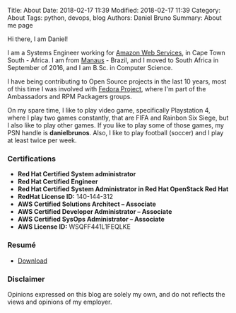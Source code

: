 Title: About
Date: 2018-02-17 11:39
Modified: 2018-02-17 11:39
Category: About
Tags: python, devops, blog
Authors: Daniel Bruno
Summary: About me page

Hi there, I am Daniel!

I am a Systems Engineer working for [Amazon Web Services](htps://aws.amazon.com), in Cape Town South - Africa. I am from [Manaus](https://en.wikipedia.org/wiki/Manaus) - Brazil, and I moved to South Africa in September of 2016, and I am B.Sc. in Computer Science.

I have being contributing to Open Source projects in the last 10 years, most of this time I was involved with [Fedora Project](https://fedoraproject.org/wiki/User:Dbruno), where I'm part of the Ambassadors and RPM Packagers groups.

On my spare time, I like to play video game, specifically Playstation 4, where I play two games constantly, that are FIFA and Rainbon Six Siege, but I also like to play other games. If you like to play some of those games, my PSN handle is **danielbrunos**. Also, I like to play football (soccer) and I play at least twice per week.

### Certifications

* **Red Hat Certified System administrator**
* **Red Hat Certified Engineer**
* **Red Hat Certified System Administrator in Red Hat OpenStack Red Hat**
* **RedHat License ID:** 140-144-312
* **AWS Certified Solutions Architect – Associate**
* **AWS Certified Developer Administrator – Associate**
* **AWS Certified SysOps Administrator – Associate**
* **AWS License ID:** WSQFF441L1FEQLKE

### Resumé
* [Download](https://daniel-amzn.s3.amazonaws.com/DanielBruno.pdf)

### Disclaimer
Opinions expressed on this blog are solely my own, and do not reflects the views and opinions of my employer.
